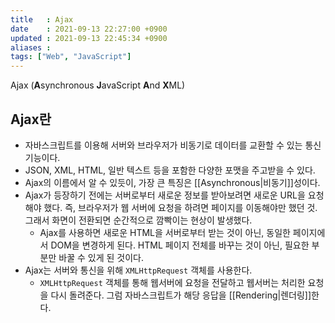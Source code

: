 ```yaml
---
title   : Ajax 
date    : 2021-09-13 22:27:00 +0900
updated : 2021-09-13 22:45:34 +0900
aliases : 
tags: ["Web", "JavaScript"]
---
```

Ajax (**A**synchronous **J**avaScript **A**nd **X**ML)

## Ajax란
- 자바스크립트를 이용해 서버와 브라우저가 비동기로 데이터를 교환할 수 있는 통신 기능이다.
- JSON, XML, HTML, 일반 텍스트 등을 포함한 다양한 포맷을 주고받을 수 있다.
- Ajax의 이름에서 알 수 있듯이, 가장 큰 특징은 [[Asynchronous|비동기]]성이다. 
- Ajax가 등장하기 전에는 서버로부터 새로운 정보를 받아보려면 새로운 URL을 요청해야 했다. 즉, 브라우저가 웹 서버에 요청을 하려면 페이지를 이동해야만 했던 것. 그래서 화면이 전환되면 순간적으로 깜빡이는 현상이 발생했다.
	- Ajax를 사용하면 새로운 HTML을 서버로부터 받는 것이 아닌, 동일한 페이지에서 DOM을 변경하게 된다. HTML 페이지 전체를 바꾸는 것이 아닌, 필요한 부분만 바꿀 수 있게 된 것이다.
- Ajax는 서버와 통신을 위해 `XMLHttpRequest` 객체를 사용한다. 
	- `XMLHttpRequest` 객체를 통해 웹서버에 요청을 전달하고 웹서버는 처리한 요청을 다시 돌려준다. 그럼 자바스크립트가 해당 응답을 [[Rendering|렌더링]]한다.



